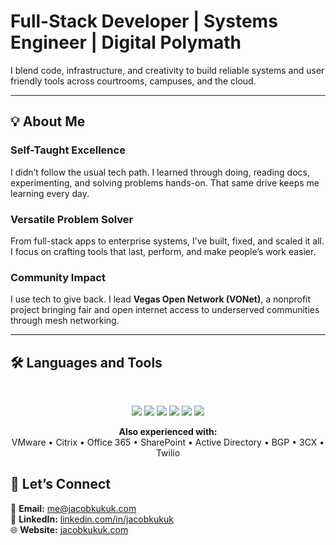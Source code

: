 # Full-Stack Developer | Systems Engineer | Digital Polymath

I blend code, infrastructure, and creativity to build reliable systems and user friendly tools across courtrooms, campuses, and the cloud.

---

## 💡 About Me

### Self-Taught Excellence  
I didn’t follow the usual tech path. I learned through doing, reading docs, experimenting, and solving problems hands-on. That same drive keeps me learning every day.

### Versatile Problem Solver  
From full-stack apps to enterprise systems, I’ve built, fixed, and scaled it all. I focus on crafting tools that last, perform, and make people’s work easier.

### Community Impact  
I use tech to give back. I lead **Vegas Open Network (VONet)**, a nonprofit project bringing fair and open internet access to underserved communities through mesh networking.

---

## 🛠️ Languages and Tools

<br>

<p align="center">
  <!-- Programming & Development -->
  <img src="https://skillicons.dev/icons?i=cs,dotnet,html,css,js,powershell,bash" />

  <!-- Cloud Platforms -->
  <img src="https://skillicons.dev/icons?i=azure,aws" />

  <!-- Virtualization & Infrastructure -->
  <img src="https://skillicons.dev/icons?i=docker" />

  <!-- Operating Systems -->
  <img src="https://skillicons.dev/icons?i=windows,ubuntu,debian" />

  <!-- Databases -->
  <img src="https://skillicons.dev/icons?i=mssql,mysql,sqlite,redis" />

  <!-- Development Tools & Frameworks -->
  <img src="https://skillicons.dev/icons?i=git,visualstudio,vscode,bootstrap,tailwind" />
</p>

<p align="center">
  <b>Also experienced with:</b><br>
  VMware • Citrix • Office 365 • SharePoint • Active Directory • BGP • 3CX • Twilio
</p>

## 🤝 Let’s Connect

📧 **Email:** [me@jacobkukuk.com](mailto:me@jacobkukuk.com)  
💼 **LinkedIn:** [linkedin.com/in/jacobkukuk](https://linkedin.com/in/jacobkukuk)  
🌐 **Website:** [jacobkukuk.com](https://jacobkukuk.com)
